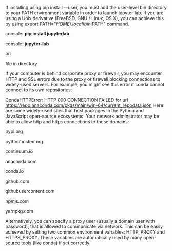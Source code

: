 If installing using pip install --user, you must add the user-level bin directory to your PATH environment variable in order to launch jupyter lab. If you are using a Unix derivative (FreeBSD, GNU / Linux, OS X), you can achieve this by using export PATH="$HOME/.local/bin:$PATH" command.

console: <strong> pip install jupyterlab </strong>

console: <strong> jupyter-lab </strong>

or:

file in directory

If your computer is behind corporate proxy or firewall, you may encounter HTTP and SSL errors due to the proxy or firewall blocking connections to widely-used servers. For example, you might see this error if conda cannot connect to its own repositories:

CondaHTTPError: HTTP 000 CONNECTION FAILED for url <https://repo.anaconda.com/pkgs/main/win-64/current_repodata.json>
Here are some widely-used sites that host packages in the Python and JavaScript open-source ecosystems. Your network adminstrator may be able to allow http and https connections to these domains:

pypi.org

pythonhosted.org

continuum.io

anaconda.com

conda.io

github.com

githubusercontent.com

npmjs.com

yarnpkg.com

Alternatively, you can specify a proxy user (usually a domain user with password), that is allowed to communicate via network. This can be easily achieved by setting two common environment variables: HTTP_PROXY and HTTPS_PROXY. These variables are automatically used by many open-source tools (like conda) if set correctly.

